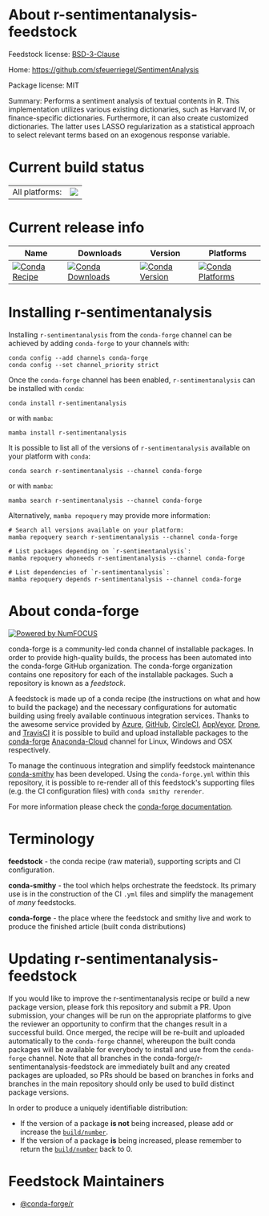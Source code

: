 About r-sentimentanalysis-feedstock
===================================

Feedstock license: [BSD-3-Clause](https://github.com/conda-forge/r-sentimentanalysis-feedstock/blob/main/LICENSE.txt)

Home: https://github.com/sfeuerriegel/SentimentAnalysis

Package license: MIT

Summary: Performs a sentiment analysis of textual contents in R. This implementation utilizes various existing dictionaries, such as Harvard IV, or finance-specific dictionaries. Furthermore, it can also create customized dictionaries. The latter uses LASSO regularization as a statistical approach to select relevant terms based on an exogenous response variable.

Current build status
====================


<table><tr><td>All platforms:</td>
    <td>
      <a href="https://dev.azure.com/conda-forge/feedstock-builds/_build/latest?definitionId=13731&branchName=main">
        <img src="https://dev.azure.com/conda-forge/feedstock-builds/_apis/build/status/r-sentimentanalysis-feedstock?branchName=main">
      </a>
    </td>
  </tr>
</table>

Current release info
====================

| Name | Downloads | Version | Platforms |
| --- | --- | --- | --- |
| [![Conda Recipe](https://img.shields.io/badge/recipe-r--sentimentanalysis-green.svg)](https://anaconda.org/conda-forge/r-sentimentanalysis) | [![Conda Downloads](https://img.shields.io/conda/dn/conda-forge/r-sentimentanalysis.svg)](https://anaconda.org/conda-forge/r-sentimentanalysis) | [![Conda Version](https://img.shields.io/conda/vn/conda-forge/r-sentimentanalysis.svg)](https://anaconda.org/conda-forge/r-sentimentanalysis) | [![Conda Platforms](https://img.shields.io/conda/pn/conda-forge/r-sentimentanalysis.svg)](https://anaconda.org/conda-forge/r-sentimentanalysis) |

Installing r-sentimentanalysis
==============================

Installing `r-sentimentanalysis` from the `conda-forge` channel can be achieved by adding `conda-forge` to your channels with:

```
conda config --add channels conda-forge
conda config --set channel_priority strict
```

Once the `conda-forge` channel has been enabled, `r-sentimentanalysis` can be installed with `conda`:

```
conda install r-sentimentanalysis
```

or with `mamba`:

```
mamba install r-sentimentanalysis
```

It is possible to list all of the versions of `r-sentimentanalysis` available on your platform with `conda`:

```
conda search r-sentimentanalysis --channel conda-forge
```

or with `mamba`:

```
mamba search r-sentimentanalysis --channel conda-forge
```

Alternatively, `mamba repoquery` may provide more information:

```
# Search all versions available on your platform:
mamba repoquery search r-sentimentanalysis --channel conda-forge

# List packages depending on `r-sentimentanalysis`:
mamba repoquery whoneeds r-sentimentanalysis --channel conda-forge

# List dependencies of `r-sentimentanalysis`:
mamba repoquery depends r-sentimentanalysis --channel conda-forge
```


About conda-forge
=================

[![Powered by
NumFOCUS](https://img.shields.io/badge/powered%20by-NumFOCUS-orange.svg?style=flat&colorA=E1523D&colorB=007D8A)](https://numfocus.org)

conda-forge is a community-led conda channel of installable packages.
In order to provide high-quality builds, the process has been automated into the
conda-forge GitHub organization. The conda-forge organization contains one repository
for each of the installable packages. Such a repository is known as a *feedstock*.

A feedstock is made up of a conda recipe (the instructions on what and how to build
the package) and the necessary configurations for automatic building using freely
available continuous integration services. Thanks to the awesome service provided by
[Azure](https://azure.microsoft.com/en-us/services/devops/), [GitHub](https://github.com/),
[CircleCI](https://circleci.com/), [AppVeyor](https://www.appveyor.com/),
[Drone](https://cloud.drone.io/welcome), and [TravisCI](https://travis-ci.com/)
it is possible to build and upload installable packages to the
[conda-forge](https://anaconda.org/conda-forge) [Anaconda-Cloud](https://anaconda.org/)
channel for Linux, Windows and OSX respectively.

To manage the continuous integration and simplify feedstock maintenance
[conda-smithy](https://github.com/conda-forge/conda-smithy) has been developed.
Using the ``conda-forge.yml`` within this repository, it is possible to re-render all of
this feedstock's supporting files (e.g. the CI configuration files) with ``conda smithy rerender``.

For more information please check the [conda-forge documentation](https://conda-forge.org/docs/).

Terminology
===========

**feedstock** - the conda recipe (raw material), supporting scripts and CI configuration.

**conda-smithy** - the tool which helps orchestrate the feedstock.
                   Its primary use is in the construction of the CI ``.yml`` files
                   and simplify the management of *many* feedstocks.

**conda-forge** - the place where the feedstock and smithy live and work to
                  produce the finished article (built conda distributions)


Updating r-sentimentanalysis-feedstock
======================================

If you would like to improve the r-sentimentanalysis recipe or build a new
package version, please fork this repository and submit a PR. Upon submission,
your changes will be run on the appropriate platforms to give the reviewer an
opportunity to confirm that the changes result in a successful build. Once
merged, the recipe will be re-built and uploaded automatically to the
`conda-forge` channel, whereupon the built conda packages will be available for
everybody to install and use from the `conda-forge` channel.
Note that all branches in the conda-forge/r-sentimentanalysis-feedstock are
immediately built and any created packages are uploaded, so PRs should be based
on branches in forks and branches in the main repository should only be used to
build distinct package versions.

In order to produce a uniquely identifiable distribution:
 * If the version of a package **is not** being increased, please add or increase
   the [``build/number``](https://docs.conda.io/projects/conda-build/en/latest/resources/define-metadata.html#build-number-and-string).
 * If the version of a package **is** being increased, please remember to return
   the [``build/number``](https://docs.conda.io/projects/conda-build/en/latest/resources/define-metadata.html#build-number-and-string)
   back to 0.

Feedstock Maintainers
=====================

* [@conda-forge/r](https://github.com/conda-forge/r/)

